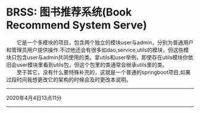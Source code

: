 # BRSS: 图书推荐系统(Book Recommend System Serve)    
&emsp;&emsp;它是一个多模块的项目，包含两个独立的模块user与admin，分别为普通用户和管理员用户提供操作.不过他还会有很多如dao,service,utils的模块，但这些模块只包含user与admin共同使用的类。拿utils和user举例，即使存在utils模块你依旧会user模块里看到utils包，但这个包里的类通常会继承utils里的类。   
&emsp;&emsp;至于其它，没有什么要特殊补充的，这就是一个普通的springboot项目,如果过段时间我想更改它的架构的时候会及时更改本说明。   
***
 2020年4月4日13点11分
 ***
